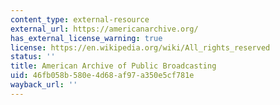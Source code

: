 ```yaml
---
content_type: external-resource
external_url: https://americanarchive.org/
has_external_license_warning: true
license: https://en.wikipedia.org/wiki/All_rights_reserved
status: ''
title: American Archive of Public Broadcasting
uid: 46fb058b-580e-4d68-af97-a350e5cf781e
wayback_url: ''
---
```

